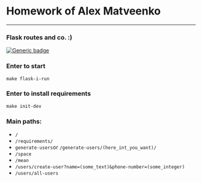 # Homework of Alex Matveenko

***

### Flask routes and co. :)

[![Generic badge](https://img.shields.io/badge/Flask-Done-<COLOR>.svg)](https://shields.io/)

### Enter to start

`make flask-i-run`

### Enter to install requirements

`make init-dev`

### Main paths:

* `/`
* `/requirements/`
* `generate-users`or `/generate-users/(here_int_you_want)/`
* `/space`
* `/mean`
* `/users/create-user?name=(some_text)&phone-number=(some_integer)`
* `/users/all-users`